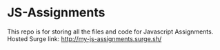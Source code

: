 # JS-Assignments
This repo is for storing all the files and code for Javascript Assignments.
Hosted Surge link:
http://my-js-assignments.surge.sh/
